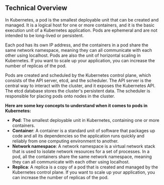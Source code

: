 ## Technical Overview

In Kubernetes, a pod is the smallest deployable unit that can be created and managed. It is a logical host for one or more containers, and it is the basic execution unit of a Kubernetes application. Pods are ephemeral and are not intended to be long-lived or persistent.

Each pod has its own IP address, and the containers in a pod share the same network namespace, meaning they can all communicate with each other using localhost. Pods are also the unit of horizontal scaling in Kubernetes. If you want to scale up your application, you can increase the number of replicas of the pod.

Pods are created and scheduled by the Kubernetes control plane, which consists of the API server, etcd, and the scheduler. The API server is the central way to interact with the cluster, and it exposes the Kubernetes API. The etcd database stores the cluster's persistent data. The scheduler is responsible for placing pods onto nodes in the cluster.

**Here are some key concepts to understand when it comes to pods in Kubernetes:**

- **Pod**: The smallest deployable unit in Kubernetes, containing one or more containers.
- **Container**: A container is a standard unit of software that packages up code and all its dependencies so the application runs quickly and reliably from one computing environment to another.
- **Network namespace**: A network namespace is a virtual network stack that is used to isolate network resources for a set of processes. In a pod, all the containers share the same network namespace, meaning they can all communicate with each other using localhost.
- **Replica**: A replica is a copy of a pod that is created and managed by the Kubernetes control plane. If you want to scale up your application, you can increase the number of replicas of the pod.


